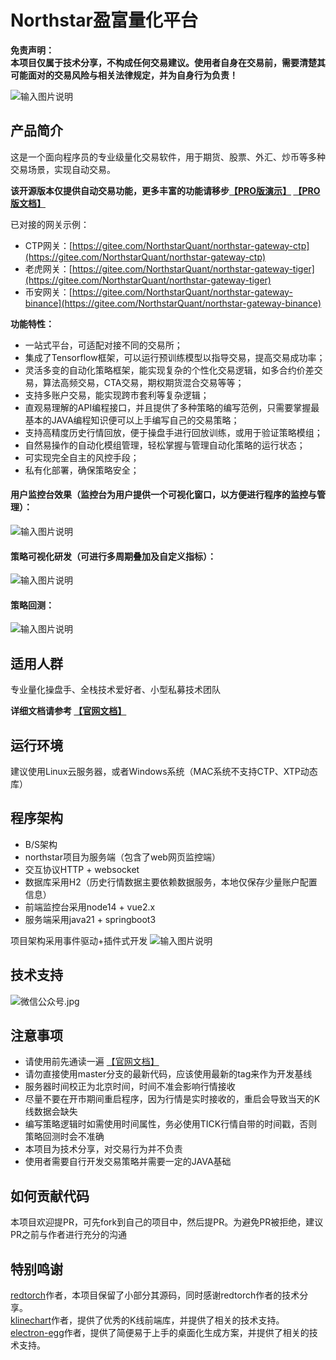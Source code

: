 # Northstar盈富量化平台

**免责声明：**  
**本项目仅属于技术分享，不构成任何交易建议。使用者自身在交易前，需要清楚其可能面对的交易风险与相关法律规定，并为自身行为负责！**

![输入图片说明](https://foruda.gitee.com/images/1681303466386742642/f1c0a30e_1676852.jpeg "GVP.jpg")

## 产品简介
这是一个面向程序员的专业级量化交易软件，用于期货、股票、外汇、炒币等多种交易场景，实现自动交易。

**该开源版本仅提供自动交易功能，更多丰富的功能请移步[【PRO版演示】](https://northstar.quantit.tech:8443/#/)  [【PRO版文档】](https://pro.quantit.tech/guide/introduction.html)**

已对接的网关示例：
- CTP网关：[https://gitee.com/NorthstarQuant/northstar-gateway-ctp](https://gitee.com/NorthstarQuant/northstar-gateway-ctp)
- 老虎网关：[https://gitee.com/NorthstarQuant/northstar-gateway-tiger](https://gitee.com/NorthstarQuant/northstar-gateway-tiger)
- 币安网关：[https://gitee.com/NorthstarQuant/northstar-gateway-binance](https://gitee.com/NorthstarQuant/northstar-gateway-binance)

**功能特性：**
- 一站式平台，可适配对接不同的交易所；
- 集成了Tensorflow框架，可以运行预训练模型以指导交易，提高交易成功率；  
- 灵活多变的自动化策略框架，能实现复杂的个性化交易逻辑，如多合约价差交易，算法高频交易，CTA交易，期权期货混合交易等等；
- 支持多账户交易，能实现跨市套利等复杂逻辑；
- 直观易理解的API编程接口，并且提供了多种策略的编写范例，只需要掌握最基本的JAVA编程知识便可以上手编写自己的交易策略；
- 支持高精度历史行情回放，便于操盘手进行回放训练，或用于验证策略模组；
- 自然易操作的自动化模组管理，轻松掌握与管理自动化策略的运行状态；
- 可实现完全自主的风控手段；
- 私有化部署，确保策略安全；

#### 用户监控台效果（监控台为用户提供一个可视化窗口，以方便进行程序的监控与管理）：
![输入图片说明](https://www.quantit.tech/assets/screenshot/preview-feature.gif "屏幕截图.png")
#### 策略可视化研发（可进行多周期叠加及自定义指标）：
![输入图片说明](https://www.quantit.tech/assets/screenshot/preview-strategy-study.gif "屏幕截图.png")
#### 策略回测：
![输入图片说明](https://www.quantit.tech/assets/screenshot/preview-playback.gif "屏幕截图.png")

## 适用人群
专业量化操盘手、全栈技术爱好者、小型私募技术团队

**详细文档请参考 [【官网文档】](https://www.quantit.tech/)**

## 运行环境
建议使用Linux云服务器，或者Windows系统（MAC系统不支持CTP、XTP动态库）

## 程序架构
- B/S架构
- northstar项目为服务端（包含了web网页监控端）
- 交互协议HTTP + websocket
- 数据库采用H2（历史行情数据主要依赖数据服务，本地仅保存少量账户配置信息）
- 前端监控台采用node14 + vue2.x
- 服务端采用java21 + springboot3

项目架构采用事件驱动+插件式开发
![输入图片说明](https://foruda.gitee.com/images/1684034911905355451/683de173_1676852.png "总体架构图")

## 技术支持
![](https://foruda.gitee.com/images/1674909142629211020/033daa70_1676852.jpeg "微信公众号.jpg")

## 注意事项
- 请使用前先通读一遍 [【官网文档】](https://www.quantit.tech/)  
- 请勿直接使用master分支的最新代码，应该使用最新的tag来作为开发基线
- 服务器时间校正为北京时间，时间不准会影响行情接收
- 尽量不要在开市期间重启程序，因为行情是实时接收的，重启会导致当天的K线数据会缺失
- 编写策略逻辑时如需使用时间属性，务必使用TICK行情自带的时间戳，否则策略回测时会不准确
- 本项目为技术分享，对交易行为并不负责
- 使用者需要自行开发交易策略并需要一定的JAVA基础

## 如何贡献代码
本项目欢迎提PR，可先fork到自己的项目中，然后提PR。为避免PR被拒绝，建议PR之前与作者进行充分的沟通

## 特别鸣谢
[redtorch](https://github.com/sun0x00/redtorch)作者，本项目保留了小部分其源码，同时感谢redtorch作者的技术分享。  
[klinechart](https://klinecharts.com/zh-CN)作者，提供了优秀的K线前端库，并提供了相关的技术支持。  
[electron-egg](https://www.yuque.com/u34495/mivcfg)作者，提供了简便易于上手的桌面化生成方案，并提供了相关的技术支持。  
